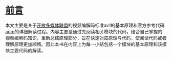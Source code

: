 # [前言](#前言)

本文主要是关于[开放多媒体联盟](https://aomedia.org)的视频编解码标准av1的基本原理和官方参考代码[aom](https://aomedia.googlesource.com/aom/)的详细解读过程。内容主要是通过先阅读相关模块的代码，结合自己掌握的视频编解码知识，重新总结原理部分，旨在快速对应原理与代码，使阅读代码或者理解原理更加顺畅。因此本书在内容上为每一小结包括一个模块的基本原理和该模块主要代码的解读。



